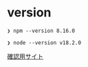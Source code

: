 # version

`❯ npm --version
8.16.0`

`❯ node --version
v18.2.0`

[確認用サイト](https://sanda-ez-bus.netlify.app/)
